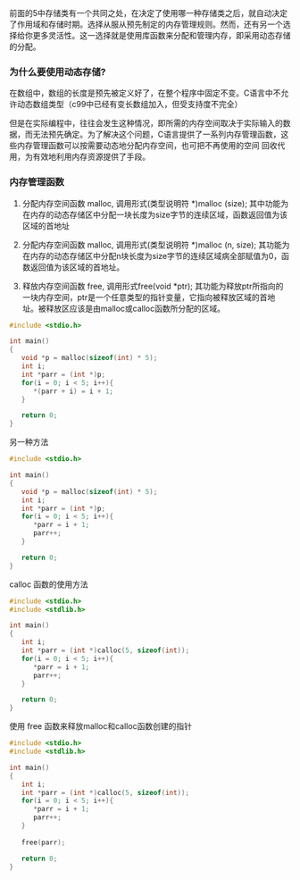 
前面的5中存储类有一个共同之处，在决定了使用哪一种存储类之后，就自动决定了作用域和存储时期。选择从服从预先制定的内存管理规则。然而，还有另一个选择给你更多灵活性。这一选择就是使用库函数来分配和管理内存，即采用动态存储的分配。

### 为什么要使用动态存储?

在数组中，数组的长度是预先被定义好了，在整个程序中固定不变。C语言中不允许动态数组类型（c99中已经有变长数组加入，但受支持度不完全）

但是在实际编程中，往往会发生这种情况，即所需的内存空间取决于实际输入的数据，而无法预先确定。为了解决这个问题，C语言提供了一系列内存管理函数，这些内存管理函数可以按需要动态地分配内存空间，也可把不再使用的空间 回收代用，为有效地利用内存资源提供了手段。

### 内存管理函数

1) 分配内存空间函数 malloc, 调用形式(类型说明符 *)malloc (size); 
其中功能为在内存的动态存储区中分配一块长度为size字节的连续区域，函数返回值为该区域的首地址

2) 分配内存空间函数 malloc, 调用形式(类型说明符 *)malloc (n, size);
其功能为在内存的动态存储区中分配n块长度为size字节的连续区域病全部赋值为0，函数返回值为该区域的首地址。

3) 释放内存空间函数 free, 调用形式free(void *ptr);
其功能为释放ptr所指向的一块内存空间，ptr是一个任意类型的指针变量，它指向被释放区域的首地址。被释放区应该是由malloc或calloc函数所分配的区域。

```c
#include <stdio.h>

int main()
{
   void *p = malloc(sizeof(int) * 5);
   int i;
   int *parr = (int *)p;
   for(i = 0; i < 5; i++){
      *(parr + i) = i + 1;
   }

   return 0;
}
```

另一种方法


```c
#include <stdio.h>

int main()
{
   void *p = malloc(sizeof(int) * 5);
   int i;
   int *parr = (int *)p;
   for(i = 0; i < 5; i++){
      *parr = i + 1;
      parr++;
   }

   return 0;
}
```

calloc 函数的使用方法

```c
#include <stdio.h>
#include <stdlib.h>

int main()
{
   int i;
   int *parr = (int *)calloc(5, sizeof(int));
   for(i = 0; i < 5; i++){
      *parr = i + 1;
      parr++;
   }

   return 0;
}
```

使用 free 函数来释放malloc和calloc函数创建的指针

```c
#include <stdio.h>
#include <stdlib.h>

int main()
{
   int i;
   int *parr = (int *)calloc(5, sizeof(int));
   for(i = 0; i < 5; i++){
      *parr = i + 1;
      parr++;
   }
   
   free(parr);

   return 0;
}
```
